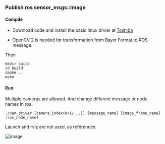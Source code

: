 ### Publish ros sensor_msgs::Image

#### Compile

* Download code and install the basic linux drvier at [Toshiba](http://www.toshiba-teli.co.jp/en/products/industrial/usb/index.htm)

* OpenCV 2 is needed for transformation from Bayer Format to ROS message.

Then

	mkdir build
    cd build
    cmake ..
    make

#### Run

Multiple cameras are allowed. And change different message or node names in ros.

    ./cam_driver [camera_index(0/1/...)] [message_name] [image_frame_name] [ros_node_name]

Launch and rviz are not used, as references.

![image](https://github.com/ZJUYH/TeliCam_driver/blob/master/camera.jpg)
